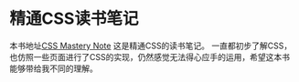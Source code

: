 精通CSS读书笔记
=======
本书地址[CSS Mastery Note](https://www.gitbook.com/book/myklory/css-mastery-note/details)
这是精通CSS的读书笔记。
一直都初步了解CSS，也仿照一些页面进行了CSS的实现，仍然感觉无法得心应手的运用，希望这本书能够带给我不同的理解。